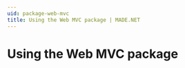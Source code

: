 ```yaml
---
uid: package-web-mvc
title: Using the Web MVC package | MADE.NET
---
```


# Using the Web MVC package

